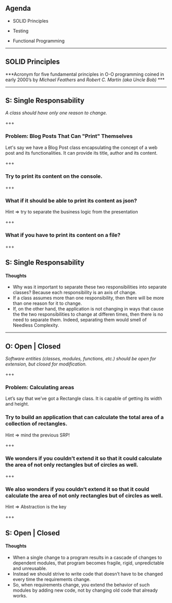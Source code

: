 ## Agenda

- SOLID Principles

- Testing

- Functional Programming

---
## SOLID Principles

***Acronym for five fundamental principles in O-O programming
coined in early 2000’s
by *Michael Feathers* and *Robert C. Martin (aka Uncle Bob)* ***

---
## S: Single Responsability

*A class should have only one reason to change.*

+++

### Problem: Blog Posts That Can "Print" Themselves
Let's say we have a Blog Post class encapsulating the concept of a web post and its functionalities.
It can provide its title, author and its content.

+++

### Try to print its content on the console.

+++

### What if it should be able to print its content as json?

Hint => try to separate the business logic from the presentation
<!-- Mixing business logic with presentation is bad because it is against the Single Responsibility Principle (SRP)-->

+++

### What if you have to print its content on a file?

+++ 

## S: Single Responsability
#### Thoughts

- Why was it important to separate these two responsibilities into separate classes? Because each responsibility is an axis of change.
- If a class assumes more than one responsibility, then there will be more than one reason for it to change.
- If, on the other hand, the application is not changing in ways that cause the the two responsibilities to change at differen times, then there is no need to separate them. Indeed, separating them would smell of Needless Complexity.

---

## O: Open | Closed

*Software entities (classes, modules, functions, etc.) should be open for extension, but closed for modification.*

+++

### Problem: Calculating areas
<!-- http://joelabrahamsson.com/a-simple-example-of-the-openclosed-principle/ -->
Let’s say that we’ve got a Rectangle class.
It is capable of getting its width and height.   

### Try to build an application that can calculate the total area of a collection of rectangles.
Hint => mind the previous SRP!

+++ 

### We wonders if you couldn’t extend it so that it could calculate the area of not only rectangles but of circles as well.

+++

### We also wonders if you couldn’t extend it so that it could calculate the area of not only rectangles but of circles as well.
Hint => Abstraction is the key

+++ 



## S:  Open | Closed
#### Thoughts

- When a single change to a program results in a cascade of changes to dependent modules, that program becomes fragile, rigid, unpredictable and unreusable.
- Instead we should strive to write code that doesn’t have to be changed every time the requirements change.
- So, when requirements change, you extend the behavior of such modules by adding new code, not by changing old code that already works.